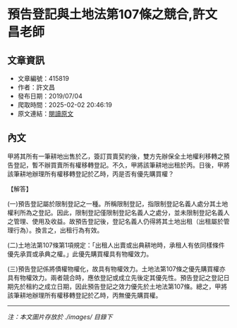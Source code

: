 # 預告登記與土地法第107條之競合,許文昌老師

## 文章資訊
- 文章編號：415819
- 作者：許文昌
- 發布日期：2019/07/04
- 爬取時間：2025-02-02 20:46:19
- 原文連結：[閱讀原文](https://real-estate.get.com.tw/Columns/detail.aspx?no=415819)

## 內文
甲將其所有一筆耕地出售於乙，簽訂買賣契約後，雙方先辦保全土地權利移轉之預告登記，暫不辦買賣所有權移轉登記。不久，甲將該筆耕地出租於丙。日後，甲將該筆耕地辦理所有權移轉登記於乙時，丙是否有優先購買權？

【解答】

(一)預告登記屬於限制登記之一種。所稱限制登記，指限制登記名義人處分其土地權利所為之登記。因此，限制登記僅限制登記名義人之處分，並未限制登記名義人之管理、使用及收益。故預告登記後，登記名義人仍得將其土地出租（出租屬於管理行為）。換言之，出租行為有效。

(二)土地法第107條第1項規定：「出租人出賣或出典耕地時，承租人有依同樣條件優先承買或承典之權。」此優先購買權具有物權效力。

(三)預告登記係將債權物權化，故具有物權效力。土地法第107條之優先購買權亦具有物權效力。兩者競合時，應依登記或成立先後定其優先性。預告登記之登記日期先於租約之成立日期，因此預告登記之效力優先於土地法第107條。總之，甲將該筆耕地辦理所有權移轉登記於乙時，丙無優先購買權。

---
*注：本文圖片存放於 ./images/ 目錄下*
